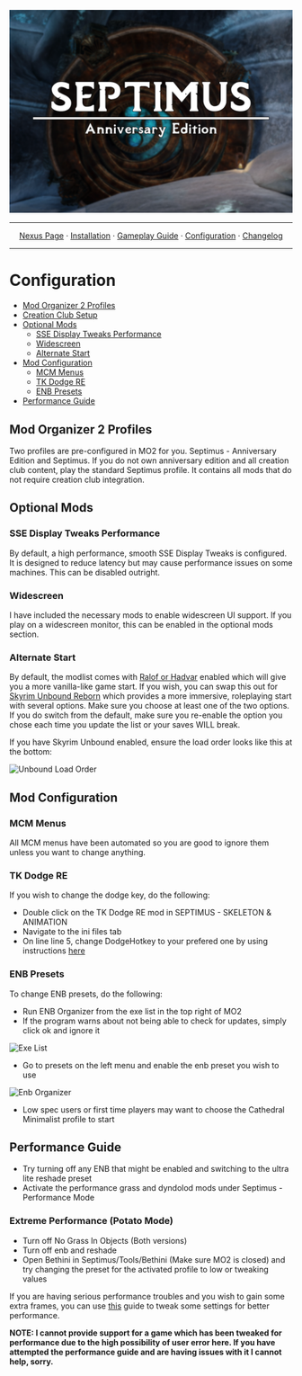 <a href="https://www.youtube.com/watch?v=70DZ5UV1Bdo"><img src="images/logo.png" target="_blank"></a>

---

<p align="center">
  <a href="https://www.nexusmods.com/skyrimspecialedition/mods/58229">Nexus Page</a> ·
  <a href="README.md">Installation</a> ·
  <a href="GAMEPLAY.md">Gameplay Guide</a> ·
  <a href="CONFIGURATION.md">Configuration</a> ·
  <a href="CHANGELOG.md">Changelog</a>
</p>

---

# Configuration

- [Mod Organizer 2 Profiles](#mod-organizer-2-profiles)
- [Creation Club Setup](#creation-club-setup)
- [Optional Mods](#optional-mods)
  - [SSE Display Tweaks Performance](#sse-display-tweaks-performance)
  - [Widescreen](#widescreen)
  - [Alternate Start](#alternate-start)
- [Mod Configuration](#mod-configuration)
  - [MCM Menus](#mcm-menus)
  - [TK Dodge RE](#tk-dodge-re)
  - [ENB Presets](#enb-presets)
- [Performance Guide](#performance-guide)

## Mod Organizer 2 Profiles
Two profiles are pre-configured in MO2 for you. Septimus - Anniversary Edition and Septimus. If you do not own anniversary edition and all creation club content, play the standard Septimus profile. It contains all mods that do not require creation club integration.

## Optional Mods

### SSE Display Tweaks Performance
By default, a high performance, smooth SSE Display Tweaks is configured. It is designed to reduce latency but may cause performance issues on some machines. This can be disabled outright.

### Widescreen
I have included the necessary mods to enable widescreen UI support. If you play on a widescreen monitor, this can be enabled in the optional mods section.

### Alternate Start
By default, the modlist comes with [Ralof or Hadvar](https://www.nexusmods.com/skyrimspecialedition/mods/14553) enabled which will give you a more vanilla-like game start. If you wish, you can swap this out for [Skyrim Unbound Reborn](https://www.nexusmods.com/skyrimspecialedition/mods/27962) which provides a more immersive, roleplaying start with several options. Make sure you choose at least one of the two options. If you do switch from the default, make sure you re-enable the option you chose each time you update the list or your saves WILL break.

If you have Skyrim Unbound enabled, ensure the load order looks like this at the bottom:

![Unbound Load Order](https://raw.githubusercontent.com/Guitarninja2/septimus/main/images/unbound_order.png)

## Mod Configuration

### MCM Menus
All MCM menus have been automated so you are good to ignore them unless you want to change anything.

### TK Dodge RE
If you wish to change the dodge key, do the following:
+ Double click on the TK Dodge RE mod in SEPTIMUS - SKELETON & ANIMATION
+ Navigate to the ini files tab
+ On line line 5, change DodgeHotkey to your prefered one by using instructions [here](https://www.creationkit.com/index.php?title=Input_Script#DXScanCodes)

### ENB Presets
To change ENB presets, do the following:
+ Run ENB Organizer from the exe list in the top right of MO2
+ If the program warns about not being able to check for updates, simply click ok and ignore it

![Exe List](https://raw.githubusercontent.com/Guitarninja2/septimus/main/images/exe_menu.png)

+ Go to presets on the left menu and enable the enb preset you wish to use

![Enb Organizer](https://raw.githubusercontent.com/Guitarninja2/septimus/main/images/enb_enable.png)

+ Low spec users or first time players may want to choose the Cathedral Minimalist profile to start

## Performance Guide
+ Try turning off any ENB that might be enabled and switching to the ultra lite reshade preset
+ Activate the performance grass and dyndolod mods under Septimus - Performance Mode

### Extreme Performance (Potato Mode)
+ Turn off No Grass In Objects (Both versions)
+ Turn off enb and reshade
+ Open Bethini in Septimus/Tools/Bethini (Make sure MO2 is closed) and try changing the preset for the activated profile to low or tweaking values

If you are having serious performance troubles and you wish to gain some extra frames, you can use [this](https://thephoenixflavour.com/tpf/performance-guide/) guide to tweak some settings for better performance.

**NOTE: I cannot provide support for a game which has been tweaked for performance due to the high possibility of user error here. If you have attempted the performance guide and are having issues with it I cannot help, sorry.**
